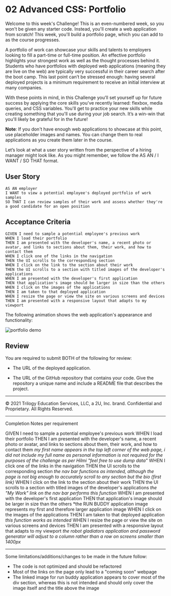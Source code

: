 # 02 Advanced CSS: Portfolio

Welcome to this week's Challenge! This is an even-numbered week, so you won't be given any starter code. Instead, you'll create a web application from scratch! This week, you'll build a portfolio page, which you can add to as the course progresses. 

A portfolio of work can showcase your skills and talents to employers looking to fill a part-time or full-time position. An effective portfolio highlights your strongest work as well as the thought processes behind it. Students who have portfolios with deployed web applications (meaning they are live on the web) are typically very successful in their career search after the boot camp. This last point can’t be stressed enough: having several deployed projects is a minimum requirement to receive an initial interview at many companies. 

With these points in mind, in this Challenge you’ll set yourself up for future success by applying the core skills you've recently learned: flexbox, media queries, and CSS variables. You'll get to practice your new skills while creating something that you'll use during your job search. It’s a win-win that you'll likely be grateful for in the future!

**Note**: If you don't have enough web applications to showcase at this point, use placeholder images and names. You can change them to real applications as you create them later in the course.

Let’s look at what a user story written from the perspective of a hiring manager might look like. As you might remember, we follow the AS AN / I WANT / SO THAT format.

## User Story

```
AS AN employer
I WANT to view a potential employee's deployed portfolio of work samples
SO THAT I can review samples of their work and assess whether they're a good candidate for an open position
```

## Acceptance Criteria

```
GIVEN I need to sample a potential employee's previous work
WHEN I load their portfolio
THEN I am presented with the developer's name, a recent photo or avatar, and links to sections about them, their work, and how to contact them
WHEN I click one of the links in the navigation
THEN the UI scrolls to the corresponding section
WHEN I click on the link to the section about their work
THEN the UI scrolls to a section with titled images of the developer's applications
WHEN I am presented with the developer's first application
THEN that application's image should be larger in size than the others
WHEN I click on the images of the applications
THEN I am taken to that deployed application
WHEN I resize the page or view the site on various screens and devices
THEN I am presented with a responsive layout that adapts to my viewport
```

The following animation shows the web application's appearance and functionality:

![portfolio demo](./Assets/02-advanced-css-homework-demo.gif)

## Review

You are required to submit BOTH of the following for review:

* The URL of the deployed application.

* The URL of the GitHub repository that contains your code. Give the repository a unique name and include a README file that describes the project.

- - -
© 2021 Trilogy Education Services, LLC, a 2U, Inc. brand. Confidential and Proprietary. All Rights Reserved.


________________________________________________

Completion Notes per requirement

GIVEN I need to sample a potential employee's previous work
WHEN I load their portfolio
THEN I am presented with the developer's name, a recent photo or avatar, and links to sections about them, their work, and how to contact them *my first name appears in the top left corner of the web page, i did not include my full name as personal information is not required for the purposes of the challenge as per Hilmi "feel free to use dump data"*
WHEN I click one of the links in the navigation
THEN the UI scrolls to the corresponding section *the nav bar functions as intended, although the page is not big enough to accurately scroll to any section but the bio (first link)*
WHEN I click on the link to the section about their work
THEN the UI scrolls to a section with titled images of the developer's applications *the "My Work" link on the nav bar performs this function*
WHEN I am presented with the developer's first application
THEN that application's image should be larger in size than the others *the RUN BUDDY application image represents my first and therefore larger application image
WHEN I click on the images of the applications
THEN I am taken to that deployed application *this function works as intended*
WHEN I resize the page or view the site on various screens and devices
THEN I am presented with a responsive layout that adapts to my viewport *the robot gladiators application and password generator will adjust to a column rather than a row on screens smaller than 1400px*

________________________________________________

Some limitations/additions/changes to be made in the future follow:

* The code is not optimized and should be refactored
* Most of the links on the page only lead to a "coming soon" webpage
* The linked image for run buddy application appears to cover most of the div section, whereas this is not intended and should only cover the image itself and the title above the image